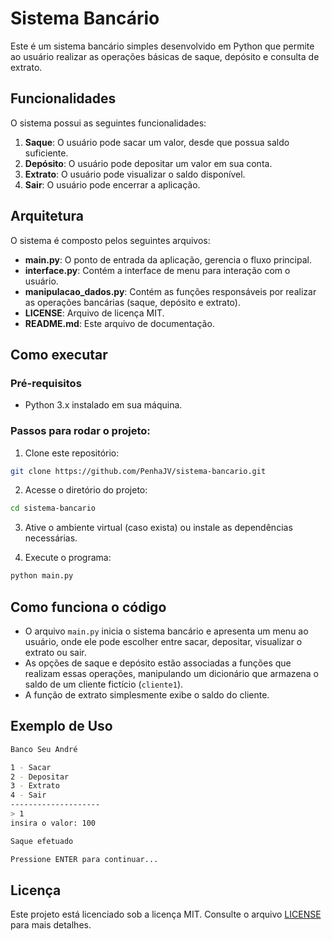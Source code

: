 # Sistema Bancário

Este é um sistema bancário simples desenvolvido em Python que permite ao usuário realizar as operações básicas de saque, depósito e consulta de extrato.

## Funcionalidades

O sistema possui as seguintes funcionalidades:
1. **Saque**: O usuário pode sacar um valor, desde que possua saldo suficiente.
2. **Depósito**: O usuário pode depositar um valor em sua conta.
3. **Extrato**: O usuário pode visualizar o saldo disponível.
4. **Sair**: O usuário pode encerrar a aplicação.

## Arquitetura

O sistema é composto pelos seguintes arquivos:

- **main.py**: O ponto de entrada da aplicação, gerencia o fluxo principal.
- **interface.py**: Contém a interface de menu para interação com o usuário.
- **manipulacao_dados.py**: Contém as funções responsáveis por realizar as operações bancárias (saque, depósito e extrato).
- **LICENSE**: Arquivo de licença MIT.
- **README.md**: Este arquivo de documentação.

## Como executar

### Pré-requisitos

- Python 3.x instalado em sua máquina.

### Passos para rodar o projeto:

1. Clone este repositório:

```bash
git clone https://github.com/PenhaJV/sistema-bancario.git
```

2. Acesse o diretório do projeto:

```bash
cd sistema-bancario
```

3. Ative o ambiente virtual (caso exista) ou instale as dependências necessárias.

4. Execute o programa:

```bash
python main.py
```

## Como funciona o código

- O arquivo `main.py` inicia o sistema bancário e apresenta um menu ao usuário, onde ele pode escolher entre sacar, depositar, visualizar o extrato ou sair.
- As opções de saque e depósito estão associadas a funções que realizam essas operações, manipulando um dicionário que armazena o saldo de um cliente fictício (`cliente1`).
- A função de extrato simplesmente exibe o saldo do cliente.

## Exemplo de Uso

```bash
Banco Seu André

1 - Sacar
2 - Depositar
3 - Extrato
4 - Sair
--------------------
> 1
insira o valor: 100

Saque efetuado

Pressione ENTER para continuar...
```

## Licença

Este projeto está licenciado sob a licença MIT. Consulte o arquivo [LICENSE](LICENSE) para mais detalhes.